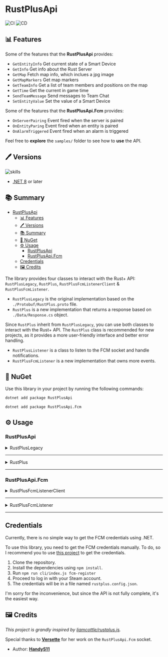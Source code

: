 # RustPlusApi

![CI](https://github.com/HandyS11/RustPlusApi/actions/workflows/CI.yml/badge.svg)
![CD](https://github.com/HandyS11/RustPlusApi/actions/workflows/CD.yml/badge.svg)

## 📊 Features

Some of the features that the **RustPlusApi** provides:

- `GetEntityInfo` Get current state of a Smart Device
- `GetInfo` Get info about the Rust Server
- `GetMap` Fetch map info, which inclues a jpg image
- `GetMapMarkers` Get map markers
- `GetTeamInfo` Get a list of team members and positions on the map
- `GetTime` Get the current in game time
- `SendTeamMessage` Send messages to Team Chat
- `SetEntityValue` Set the value of a Smart Device

Some of the features that the **RustPlusApi.Fcm** provides:

- `OnServerPairing` Event fired when the server is paired
- `OnEntityParing` Event fired when an entity is paired
- `OnAlarmTriggered` Event fired when an alarm is triggered

Feel free to **explore** the `samples/` folder to see how to **use** the API.

## 🖊️ Versions

![skills](https://skillicons.dev/icons?i=cs,dotnet)

- [.NET 8](https://learn.microsoft.com/en-us/dotnet/core/whats-new/dotnet-8) or later

## 📚 Summary

- [RustPlusApi](#rustplusapi)
  - [📊 Features](#-features)
  - [🖊️ Versions](#️-versions)
  - [📚 Summary](#-summary)
  - [📍 NuGet](#-nuget)
  - [⚙️ Usage](#️-usage)
    - [RustPlusApi](#rustplusapi-1)
    - [RustPlusApi.Fcm](#rustplusapifcm)
  - [Credentials](#credentials)
  - [🖼️ Credits](#️-credits)

The library provides four classes to interact with the Rust+ API:
`RustPlusLegacy`, `RustPlus`, `RustPlusFcmListenerClient` & `RustPlusFcmListener`.

- `RustPlusLegacy` is the original implementation based on the `./Protobuf/RustPlus.proto` file.
- `RustPlus` is a new implementation that returns a response based on `./Data/Response.cs` object.

Since `RustPlus` inherit from `RustPlusLegacy`, you can use both classes to interact with the Rust+ API. The `RustPlus` class is recommended for new projects, as it provides a more user-friendly interface and better error handling.

- `RustPlusListener` is a class to listen to the FCM socket and handle notifications.
- `RustPlusFcmListener` is a new implementation that owns more events.

## 📍 NuGet

Use this library in your project by running the following commands:

```bash
dotnet add package RustPlusApi
```

```bash
dotnet add package RustPlusApi.Fcm
```

## ⚙️ Usage

### RustPlusApi

<details><summary> RustPlusLegacy </summary>

First, instantiate the `RustPlusLegacy` class with the necessary parameters:

```csharp
var rustPlusApi = new RustPlusLegacy(server, port, playerId, playerToken, useFacepunchProxy);
```

Parameters:

- `server`: The IP address of the Rust+ server.
- `port`: The port dedicated for the Rust+ companion app (not the one used to connect in-game).
- `playerId`: Your Steam ID.
- `playerToken`: Your player token acquired with FCM.
- `useFacepunchProxy`: Specifies whether to use the Facepunch proxy. Default is false.

Then, connect to the Rust+ server:

```csharp
await rustPlusApi.ConnectAsync();
```

---

There are plenty of methods to interact with the Rust+ server such as:

```csharp
uint entityId = 123456789;
var response = await rustPlus.GetEntityInfoLegacyAsync(entityId);
```

or

```csharp
var response = await rustPlus.GetInfoLegacyAsync();
```

you can also make your own request:

```csharp
var request = new AppRequest
{
    GetTime = new AppEmpty()
};
await rustPlus.SendRequestAsync(request);
```

The response with be an **AppMessage** that is a direct representation of `./Protobuf/RustPlus.proto` file.

Feel free to explore the `RustPlusLegacy` class to find all convenient methods to use.

---

You can subscribe to events to handle specific actions:

```csharp
rustPlusApi.Connecting += (sender, _) => { /* handle connecting event */ };
rustPlusApi.Connected += (sender, _) => { /* handle connected event */ };

rustPlusApi.MessageReceived += (sender, message) => { /* handle every message receive from the socket */ };
rustPlusApi.NotificationReceived += (sender, message) => { /* handle every notification (no direct request) from the socket */ };
rustPlusApi.ResponseReceived += (sender, message) => { /* handle every response (answer to a request) from the socket */ };

rustPlusApi.Disconnecting += (sender, _) => { /* handle disconnecting event */ };
rustPlusApi.Disconnected += (sender, _) => { /* handle disconnected event */ };

rustPlusApi.ErrorOccurred += (sender, ex) => { /* handle error event */ };
```

---

Remember to dispose the `RustPlusLegacy` instance when you're done:

```csharp
rustPlusApi.DisconnectAsync(); 
```

</details>

---

<details><summary> RustPlus </summary>

Such as the `RustPlusLegacy`, you need to instantiate the `RustPlus` class with the necessary parameters:

```csharp
var rustPlusApi = new RustPlus(server, port, playerId, playerToken, useFacepunchProxy);
```

---

There are quite the same methods as `RustPlusLegacy` but the response is a direct representation of `./Data/Response.cs` object.

```csharp
public class Response<T>
{
    public bool IsSuccess { get; set; }
    public Error? Error { get; set; }
    public T? Data { get; set; }
}

public class Error
{
    public string? Message { get; set; }
}
```

For example, to get the entity info:

```csharp
uint smartSwitchId = 123456789;
var response = await rustPlus.GetSmartSwitchInfoAsync(smartSwitchId);
```

Response will be a `Response<SmartSwitchInfo>` object.

```csharp
public class SmartSwitchInfo
{
    public bool IsActive { get; set; }
}
```

---

You can also subscribe to more events to handle specific actions:

```csharp
rustPlusApi.OnSmartSwitchTriggered += (sender, smartSwitch) => { /* handle smart switch triggered event */ };
rustPlusApi.OnStorageMonitorTriggered += (sender, storageMonitor) => { /* handle storage monitor triggered event */ };

rustPlusApi.OnTeamChatReceived += (sender, message) => { /* handle team chat received event */ };
```

To be able to receive these events, you need to previously make a request on the given entity or chat.

For example, to receive the smart switch triggered event, you need to make a request on the smart switch entity:

```csharp
rustPlus.OnSmartSwitchTriggered += (_, message) =>
{
    // ...
};

const uint entityId = 123456789;
var message = await rustPlus.GetSmartSwitchInfoAsync(entityId);
```

Each time the smart switch is triggered, the event will be fired.

---

Remember to dispose the `RustPlus` instance when you're done (such as `RustPlusLegacy`):

```csharp
rustPlusApi.DisconnectAsync(); 
```

</details>

---

### RustPlusApi.Fcm

<details><summary> RustPlusFcmListenerClient </summary>

First, instantiate the `RustPlusFcmListenerClient` class with the necessary parameters:

```csharp
var rustPlusFcmListenerClient = new RustPlusFcmListenerClient(credentials, notificationIds);
```

Parameters:

- `credentials`: The FCM credentials\*.
- `notificationIds`: The notification ids to mark as read.

\* See the [Credentials](#credentials) section for more information.

Then, connect to the FCM server:

```csharp
await rustPlusFcmListenerClient.ConnectAsync();
```

---

To listen to the FCM notifications, you can use the `OnNotificationReceived` event:

```csharp
rustPlusFcmListenerClient.OnNotificationReceived += (sender, e) =>
{
    Console.WriteLine($"Notification received: {e.Notification}");
};
```

---

Remember to disconnect from the FCM server when you're done:

```csharp
rustPlusFcmListenerClient.Disconnect();
```

</details>

---

<details><summary> RustPlusFcmListener </summary>

The `RustPlusFcmListener` inherits from `RustPlusFcmListenerClient` and provides more events.

Such as `RustPlusFcmListenerClient` you need to instantiate the `RustPlusFcmListener` class with the necessary parameters:

```csharp
var rustPlusFcmListener = new RustPlusFcmListener(credentials, notificationIds);
```

---

Then you can connect to the FCM server:

```csharp
await rustPlusFcmListener.ConnectAsync();
```

---

You can subscribe to events to handle specific actions:

```csharp
rustPlusFcmListener.OnServerPairing += (sender, e) =>
{
    Console.WriteLine($"Server pairing: {e.ServerPairing}");
};

rustPlusFcmListener.OnEntityParing += (sender, e) =>
{
    Console.WriteLine($"Entity pairing: {e.EntityPairing}");
};

rustPlusFcmListener.OnAlarmTriggered += (sender, e) =>
{
    Console.WriteLine($"Alarm triggered: {e.Alarm}");
};
```

---

Remember to disconnect from the FCM server when you're done:

```csharp
rustPlusFcmListener.Disconnect();
```

</details>

---

## Credentials

Currently, there is no simple way to get the FCM credentials using .NET.

To use this library, you need to get the FCM credentials manually.
To do, so I recommend you to use [this project](https://github.com/liamcottle/rustplus.js) to get the credentials.

1. Clone the repository.
2. Install the dependencies using `npm install`.
3. Run `npm run cli/index.js fcm-register`
4. Proceed to log in with your Steam account.
5. The credentials will be in a file named `rustplus.config.json`.

I'm sorry for the inconvenience, but since the API is not fully complete, it's the easiest way.

## 🖼️ Credits

*This project is grandly inspired by [liamcottle/rustplus.js](https://github.com/liamcottle/rustplus.js).*

Special thanks to [**Versette**](https://github.com/Versette) for her work on the `RustPlusApi.Fcm` socket.

- Author: [**HandyS11**](https://github.com/HandyS11)
